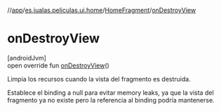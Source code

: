 //[app](../../../index.md)/[es.jualas.peliculas.ui.home](../index.md)/[HomeFragment](index.md)/[onDestroyView](on-destroy-view.md)

# onDestroyView

[androidJvm]\
open override fun [onDestroyView](on-destroy-view.md)()

Limpia los recursos cuando la vista del fragmento es destruida.

Establece el binding a null para evitar memory leaks, ya que la vista del fragmento ya no existe pero la referencia al binding podría mantenerse.
